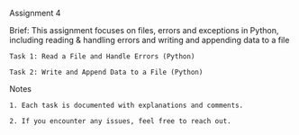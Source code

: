 Assignment 4

Brief: This assignment focuses on files, errors and exceptions in Python, including reading & handling errors and writing and appending data to a file


    Task 1: Read a File and Handle Errors (Python)

    Task 2: Write and Append Data to a File (Python)

Notes

    1. Each task is documented with explanations and comments.

    2. If you encounter any issues, feel free to reach out.